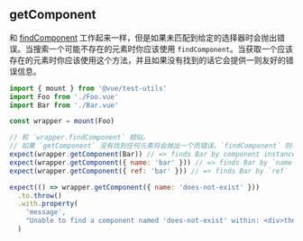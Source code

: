## getComponent

和 [findComponent](./findComponent.md) 工作起来一样，但是如果未匹配到给定的选择器时会抛出错误。当搜索一个可能不存在的元素时你应该使用 `findComponent`。当获取一个应该存在的元素时你应该使用这个方法，并且如果没有找到的话它会提供一则友好的错误信息。

```js
import { mount } from '@vue/test-utils'
import Foo from './Foo.vue'
import Bar from './Bar.vue'

const wrapper = mount(Foo)

// 和 `wrapper.findComponent` 相似。
// 如果 `getComponent` 没有找到任何元素将会抛出一个而错误。`findComponent` 则不会做任何事。
expect(wrapper.getComponent(Bar)) // => finds Bar by component instance
expect(wrapper.getComponent({ name: 'bar' })) // => finds Bar by `name`
expect(wrapper.getComponent({ ref: 'bar' })) // => finds Bar by `ref`

expect(() => wrapper.getComponent({ name: 'does-not-exist' }))
  .to.throw()
  .with.property(
    'message',
    "Unable to find a component named 'does-not-exist' within: <div>the actual DOM here...</div>"
  )
```
